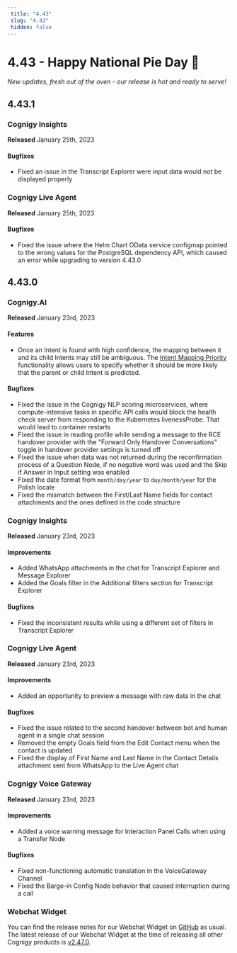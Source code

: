 ```yaml
---
 title: "4.43" 
 slug: "4.43" 
 hidden: false 
---
```

# 4.43 - Happy National Pie Day 🥧

*New updates, fresh out of the oven - our release is hot and ready to serve!*

## 4.43.1

### Cognigy Insights

**Released** January 25th, 2023

#### Bugfixes
- Fixed an issue in the Transcript Explorer were input data would not be displayed properly

### Cognigy Live Agent
**Released** January 25th, 2023

#### Bugfixes
- Fixed the issue where the Helm Chart OData service configmap pointed to the wrong values for the PostgreSQL dependency API, which caused an error while upgrading to version 4.43.0

## 4.43.0

### Cognigy.AI

**Released** January 23rd, 2023

#### Features

- Once an Intent is found with high confidence, the mapping between it and its child Intents may still be ambiguous. The [Intent Mapping Priority](../ai/nlu/nlu-overview/intent-mapping-priority.md) functionality allows users to specify whether it should be more likely that the parent or child Intent is predicted.

#### Bugfixes

- Fixed the issue in the Cognigy NLP scoring microservices, where compute-intensive tasks in specific API calls would block the health check server from responding to the Kubernetes livenessProbe. That would lead to container restarts 
- Fixed the issue in reading profile while sending a message to the RCE handover provider with the "Forward Only Handover Conversations" toggle in handover provider settings is turned off 
- Fixed the issue when data was not returned during the reconfirmation process of a Question Node, if no negative word was used and the Skip if Answer in Input setting was enabled 
- Fixed the date format from `month/day/year` to `day/month/year` for the Polish locale
- Fixed the mismatch between the First/Last Name fields for contact attachments and the ones defined in the code structure

### Cognigy Insights

**Released** January 23rd, 2023

#### Improvements

- Added WhatsApp attachments in the chat for Transcript Explorer and Message Explorer 
- Added the Goals filter in the Additional filters section for Transcript Explorer
  
#### Bugfixes

- Fixed the inconsistent results while using a different set of filters in Transcript Explorer 

### Cognigy Live Agent

**Released** January 23rd, 2023

#### Improvements

- Added an opportunity to preview a message with raw data in the chat

#### Bugfixes

- Fixed the issue related to the second handover between bot and human agent in a single chat session
- Removed the empty Goals field from the Edit Contact menu when the contact is updated 
- Fixed the display of First Name and Last Name in the Contact Details attachment sent from WhatsApp to the Live Agent chat 

### Cognigy Voice Gateway

**Released** January 23rd, 2023

#### Improvements

- Added a voice warning message for Interaction Panel Calls when using a Transfer Node

#### Bugfixes

- Fixed non-functioning automatic translation in the VoiceGateway Channel 
- Fixed the Barge-in Config Node behavior that caused interruption during a call

### Webchat Widget

You can find the release notes for our Webchat Widget on [GitHub](https://github.com/Cognigy/WebchatWidget/releases) as usual. The latest release of our Webchat Widget at the time of releasing all other Cognigy products is [v2.47.0](https://github.com/Cognigy/WebchatWidget/releases/tag/v2.47.0).